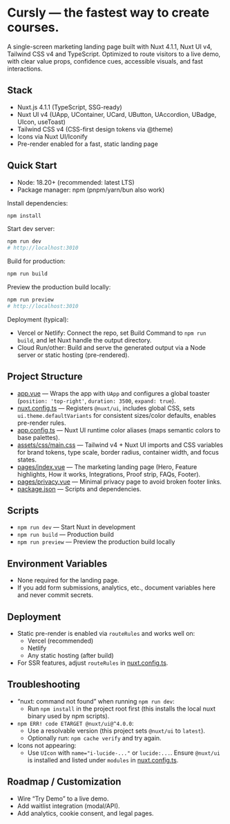 # Cursly — the fastest way to create courses.

A single-screen marketing landing page built with Nuxt 4.1.1, Nuxt UI v4, Tailwind CSS v4 and TypeScript. Optimized to route visitors to a live demo, with clear value props, confidence cues, accessible visuals, and fast interactions.

## Stack

- Nuxt.js 4.1.1 (TypeScript, SSG-ready)
- Nuxt UI v4 (UApp, UContainer, UCard, UButton, UAccordion, UBadge, UIcon, useToast)
- Tailwind CSS v4 (CSS-first design tokens via @theme)
- Icons via Nuxt UI/Iconify
- Pre-render enabled for a fast, static landing page

## Quick Start

- Node: 18.20+ (recommended: latest LTS)
- Package manager: npm (pnpm/yarn/bun also work)

Install dependencies:
```bash
npm install
```

Start dev server:
```bash
npm run dev
# http://localhost:3010
```

Build for production:
```bash
npm run build
```

Preview the production build locally:
```bash
npm run preview
# http://localhost:3010
```

Deployment (typical):
- Vercel or Netlify: Connect the repo, set Build Command to `npm run build`, and let Nuxt handle the output directory.
- Cloud Run/other: Build and serve the generated output via a Node server or static hosting (pre-rendered).

## Project Structure

- [app.vue](CodeAny/app.vue:0:0-0:0) — Wraps the app with `UApp` and configures a global toaster (`position: 'top-right'`, `duration: 3500`, `expand: true`).
- [nuxt.config.ts](CodeAny/nuxt.config.ts:0:0-0:0) — Registers `@nuxt/ui`, includes global CSS, sets `ui.theme.defaultVariants` for consistent sizes/color defaults, enables pre-render rules.
- [app.config.ts](CodeAny/app.config.ts:0:0-0:0) — Nuxt UI runtime color aliases (maps semantic colors to base palettes).
- [assets/css/main.css](CodeAny/assets/css/main.css:0:0-0:0) — Tailwind v4 + Nuxt UI imports and CSS variables for brand tokens, type scale, border radius, container width, and focus states.
- [pages/index.vue](CodeAny/pages/index.vue:0:0-0:0) — The marketing landing page (Hero, Feature highlights, How it works, Integrations, Proof strip, FAQs, Footer).
- [pages/privacy.vue](CodeAny/pages/privacy.vue:0:0-0:0) — Minimal privacy page to avoid broken footer links.
- [package.json](CodeAny/package.json:0:0-0:0) — Scripts and dependencies.

## Scripts

- `npm run dev` — Start Nuxt in development
- `npm run build` — Production build
- `npm run preview` — Preview the production build locally

## Environment Variables

- None required for the landing page.
- If you add form submissions, analytics, etc., document variables here and never commit secrets.

## Deployment

- Static pre-render is enabled via `routeRules` and works well on:
  - Vercel (recommended)
  - Netlify
  - Any static hosting (after build)
- For SSR features, adjust `routeRules` in [nuxt.config.ts](CodeAny/nuxt.config.ts:0:0-0:0).

## Troubleshooting

- “nuxt: command not found” when running `npm run dev`:
  - Run `npm install` in the project root first (this installs the local nuxt binary used by npm scripts).
- `npm ERR! code ETARGET @nuxt/ui@^4.0.0`:
  - Use a resolvable version (this project sets `@nuxt/ui` to `latest`).
  - Optionally run: `npm cache verify` and try again.
- Icons not appearing:
  - Use `UIcon` with `name="i-lucide-..."` or `lucide:...`. Ensure `@nuxt/ui` is installed and listed under `modules` in [nuxt.config.ts](CodeAny/nuxt.config.ts:0:0-0:0).

## Roadmap / Customization

- Wire “Try Demo” to a live demo.
- Add waitlist integration (modal/API).
- Add analytics, cookie consent, and legal pages.

